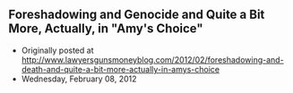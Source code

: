 ## Foreshadowing and Genocide and Quite a Bit More, Actually, in "Amy's Choice"

 * Originally posted at http://www.lawyersgunsmoneyblog.com/2012/02/foreshadowing-and-death-and-quite-a-bit-more-actually-in-amys-choice
 * Wednesday, February 08, 2012

 